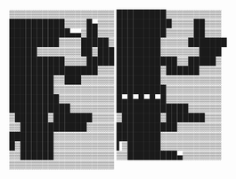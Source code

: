 
▒▒▒▒▒▒▒▒▒▒▒▒▒▒▒▒▒▒▒
█████████▒▒▒▒▒▒▒▒▒▒
██████████▒▒▒▒█▄▒▒▒
██████████▒▒▒▒██▒▒▒
███████████▄▄▒██▒▒▒
█████████▒▒▒▒▒██▒▒▒
█████████▒▒▒▒█████▒
████████▒▒▒▒▒███████
█████▒▒▒▒▒▒▒▒██▒███
████████▒▒▒▒▒▒▒████
██████████▒▒▒▒█████
███████████▒▒█████▒
████████████████▒▒▒
████████▒██████▒▒▒▒
████████▒▒███▒▒▒▒▒▒
████████▒▒▒▒▒▒▒▒▒▒▒
████████▒▒▒▒▒▒▒▒▒▒▒
█████████▒▒▒▒▒▒▒▒▒▒
█████████▒▒▒▒▒▒▒▒▒▒
█▄█▄█▄█▄█▒▒▒▒▒▒▒▒▒▒
███████████▒▒▒▒▒▒▒▒
█████████████▒▒▒▒▒▒
▒██████▒███████▒▒▒▒
▒███████▒███████▒▒▒
▒▒████████████▒▒▒▒▒
███████████▒▒▒▒▒▒▒▒
████████▒▒▒▒▒▒▒▒▒▒▒
████████▒▒▒▒▒▒▒▒▒▒▒
█▒██████▒▒▒▒▒▒▒▒▒▒▒
▌▒██████▒▒▒▒▒▒▒▒▒▒▒
▒▒██████▒▒▒▒▒▒▒▒▒▒▒
▒▒█████████▄▒▒▒▒▒▒▒
▒▒▒▒▒▒▒▒▒▒▒▒▒▒▒▒▒▒▒
